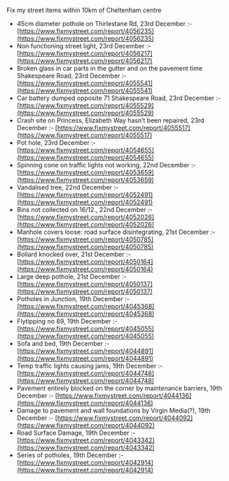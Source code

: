 Fix my street items within 10km of Cheltenham centre

<!-- fix_marker starts -->

- 45cm diameter pothole on Thirlestane Rd, 23rd December :- [https://www.fixmystreet.com/report/4056235](https://www.fixmystreet.com/report/4056235)
- Non functioning street light, 23rd December :- [https://www.fixmystreet.com/report/4056217](https://www.fixmystreet.com/report/4056217)
- Broken glass in car parts in the gutter and on the pavement time Shakespeare Road, 23rd December :- [https://www.fixmystreet.com/report/4055541](https://www.fixmystreet.com/report/4055541)
- Car battery dumped opposite 71 Shakespeare Road, 23rd December :- [https://www.fixmystreet.com/report/4055529](https://www.fixmystreet.com/report/4055529)
- Crash site on Princess, Elizabeth Way hasn’t been repaired, 23rd December :- [https://www.fixmystreet.com/report/4055517](https://www.fixmystreet.com/report/4055517)
- Pot hole, 23rd December :- [https://www.fixmystreet.com/report/4054655](https://www.fixmystreet.com/report/4054655)
- Spinning cone on traffic lights not working, 22nd December :- [https://www.fixmystreet.com/report/4053659](https://www.fixmystreet.com/report/4053659)
- Vandalised tree, 22nd December :- [https://www.fixmystreet.com/report/4052491](https://www.fixmystreet.com/report/4052491)
- Bins not collected on 16/12., 22nd December :- [https://www.fixmystreet.com/report/4052026](https://www.fixmystreet.com/report/4052026)
- Manhole covers loose: road surface disintegrating, 21st December :- [https://www.fixmystreet.com/report/4050785](https://www.fixmystreet.com/report/4050785)
- Bollard knocked over, 21st December :- [https://www.fixmystreet.com/report/4050164](https://www.fixmystreet.com/report/4050164)
- Large deep pothole, 21st December :- [https://www.fixmystreet.com/report/4050137](https://www.fixmystreet.com/report/4050137)
- Potholes in Junction, 19th December :- [https://www.fixmystreet.com/report/4045368](https://www.fixmystreet.com/report/4045368)
- Flytipping no 89, 19th December :- [https://www.fixmystreet.com/report/4045055](https://www.fixmystreet.com/report/4045055)
- Sofa and bed, 19th December :- [https://www.fixmystreet.com/report/4044891](https://www.fixmystreet.com/report/4044891)
- Temp traffic lights causing jams, 19th December :- [https://www.fixmystreet.com/report/4044748](https://www.fixmystreet.com/report/4044748)
- Pavement entirely blocked on the corner by maintenance barriers, 19th December :- [https://www.fixmystreet.com/report/4044136](https://www.fixmystreet.com/report/4044136)
- Damage to pavement and wall foundations by Virgin Media(?), 19th December :- [https://www.fixmystreet.com/report/4044092](https://www.fixmystreet.com/report/4044092)
- Road Surface Damage, 19th December :- [https://www.fixmystreet.com/report/4043342](https://www.fixmystreet.com/report/4043342)
- Series of potholes, 19th December :- [https://www.fixmystreet.com/report/4042914](https://www.fixmystreet.com/report/4042914)

<!-- fix_marker ends -->